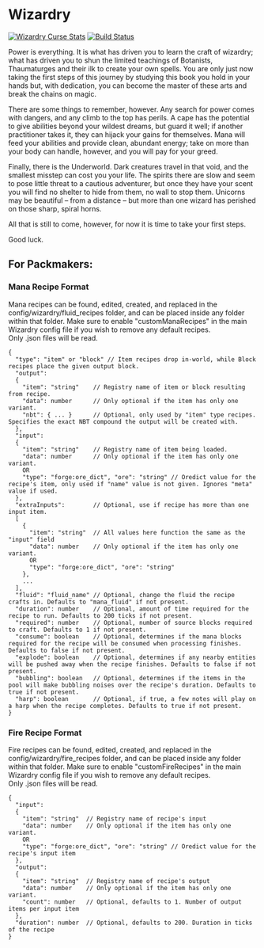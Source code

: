 # Wizardry
[![Wizardry Curse Stats](http://cf.way2muchnoise.eu/full_278155_downloads.svg)](https://minecraft.curseforge.com/projects/wizardry-mod)
[![Build Status](https://travis-ci.org/TeamWizardry/Wizardry.svg?branch=master)](https://travis-ci.org/TeamWizardry/Wizardry)

Power is everything. It is what has driven you to learn the craft of wizardry; what has driven you to shun the limited teachings of Botanists, Thaumaturges and their ilk to create your own spells. You are only just now taking the first steps of this journey by studying this book you hold in your hands but, with dedication, you can become the master of these arts and break the chains on magic.

There are some things to remember, however. Any search for power comes with dangers, and any climb to the top has perils. A cape has the potential to give abilities beyond your wildest dreams, but guard it well; if another practitioner takes it, they can hijack your gains for themselves. Mana will feed your abilities and provide clean, abundant energy; take on more than your body can handle, however, and you will pay for your greed.

Finally, there is the Underworld. Dark creatures travel in that void, and the smallest misstep can cost you your life. The spirits there are slow and seem to pose little threat to a cautious adventurer, but once they have your scent you will find no shelter to hide from them, no wall to stop them. Unicorns may be beautiful – from a distance – but more than one wizard has perished on those sharp, spiral horns.

All that is still to come, however, for now it is time to take your first steps.

Good luck.

## For Packmakers:

### Mana Recipe Format
Mana recipes can be found, edited, created, and replaced in the config/wizardry/fluid_recipes folder, and can be placed inside any folder within that folder. Make sure to enable "customManaRecipes" in the main Wizardry config file if you wish to remove any default recipes.    
Only .json files will be read.

```
{
  "type": "item" or "block" // Item recipes drop in-world, while Block recipes place the given output block.
  "output":
  {
    "item": "string"    // Registry name of item or block resulting from recipe.
    "data": number      // Only optional if the item has only one variant.
    "nbt": { ... }      // Optional, only used by "item" type recipes. Specifies the exact NBT compound the output will be created with.
  },
  "input":
  {
    "item": "string"    // Registry name of item being loaded.
    "data": number      // Only optional if the item has only one variant.
    OR
    "type": "forge:ore_dict", "ore": "string" // Oredict value for the recipe's item, only used if "name" value is not given. Ignores "meta" value if used.
  },
  "extraInputs":        // Optional, use if recipe has more than one input item.
  [
    {
      "item": "string"  // All values here function the same as the "input" field
      "data": number    // Only optional if the item has only one variant.
      OR
      "type": "forge:ore_dict", "ore": "string"
    },
    ...
  ],
  "fluid": "fluid_name" // Optional, change the fluid the recipe crafts in. Defaults to "mana_fluid" if not present.
  "duration": number    // Optional, amount of time required for the recipe to run. Defaults to 200 ticks if not present.
  "required": number    // Optional, number of source blocks required to craft. Defaults to 1 if not present.
  "consume": boolean    // Optional, determines if the mana blocks required for the recipe will be consumed when processing finishes. Defaults to false if not present.
  "explode": boolean    // Optional, determines if any nearby entities will be pushed away when the recipe finishes. Defaults to false if not present.
  "bubbling": boolean   // Optional, determines if the items in the pool will make bubbling noises over the recipe's duration. Defaults to true if not present.
  "harp": boolean       // Optional, if true, a few notes will play on a harp when the recipe completes. Defaults to true if not present.
}
```

### Fire Recipe Format
Fire recipes can be found, edited, created, and replaced in the config/wizardry/fire_recipes folder, and can be placed inside any folder within that folder. Make sure to enable "customFireRecipes" in the main Wizardry config file if you wish to remove any default recipes.    
Only .json files will be read.

```
{
  "input":
  {
    "item": "string"  // Registry name of recipe's input
    "data": number    // Only optional if the item has only one variant.
    OR
    "type": "forge:ore_dict", "ore": "string" // Oredict value for the recipe's input item
  },
  "output":
  {
    "item": "string"  // Registry name of recipe's output
    "data": number    // Only optional if the item has only one variant.
    "count": number   // Optional, defaults to 1. Number of output items per input item
  },
  "duration": number  // Optional, defaults to 200. Duration in ticks of the recipe
}
```
